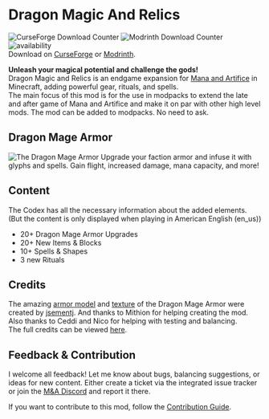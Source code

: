 # Dragon Magic And Relics
![CurseForge Download Counter](https://cf.way2muchnoise.eu/full_785039_downloads.svg)
![Modrinth Download Counter](https://img.shields.io/modrinth/dt/dragon-magic-and-relics?logo=modrinth&labelColor=2D2D2D&color=5da545)
![availability](https://cf.way2muchnoise.eu/versions/785039.svg)
<br>Download on [CurseForge](https://www.curseforge.com/minecraft/mc-mods/dragon-magic-and-relics) or [Modrinth](https://modrinth.com/mod/dragon-magic-and-relics).

**Unleash your magical potential and challenge the gods!**
<br>Dragon Magic and Relics is an endgame expansion for [Mana and Artifice](https://www.curseforge.com/minecraft/mc-mods/mana-and-artifice) in Minecraft, adding powerful gear, rituals, and spells.
<br>The main focus of this mod is for the use in modpacks to extend the late and after game of Mana and Artifice and make it on par with other high level mods. The mod can be added to modpacks. No need to ask.

## Dragon Mage Armor
![The Dragon Mage Armor](https://raw.githubusercontent.com/Joh0210/DragonMagicAndRelics/refs/heads/master/src/main/resources/the_dragon_mage_armor.png)
Upgrade your faction armor and infuse it with glyphs and spells. Gain flight, increased damage, mana capacity, and more!

## Content
The Codex has all the necessary information about the added elements. (But the content is only displayed when playing in American English (en_us))
- 20+ Dragon Mage Armor Upgrades
- 20+ New Items & Blocks
- 10+ Spells & Shapes
- 3 new Rituals

## Credits
The amazing [armor model](https://github.com/Joh0210/DragonMagicAndRelics/blob/master/src/main/resources/assets/dmnr/geo/dragon_mage_armor.geo.json) and [texture](https://github.com/Joh0210/DragonMagicAndRelics/blob/master/src/main/resources/assets/dmnr/textures/models/armor/infernal_dragon_mage_armor_texture.png) of the Dragon Mage Armor were created by [jsementj](https://www.reddit.com/user/jsementj/).
And thanks to Mithion for helping creating the mod. Also thanks to Ceddi and Nico for helping with testing and balancing.
<br>The full credits can be viewed [here](https://github.com/Joh0210/DragonMagicAndRelics/blob/master/CREDITS.md).

## Feedback & Contribution
I welcome all feedback! Let me know about bugs, balancing suggestions, or ideas for new content.
Either create a ticket via the integrated issue tracker or join the [M&A Discord](http://discord.gg/4nJEU4X) and report it there.

If you want to contribute to this mod, follow the [Contribution Guide](https://github.com/Joh0210/DragonMagicAndRelics/blob/master/CONTRIBUTING.md).

